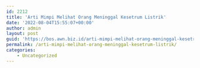 ```yaml
---
id: 2212
title: 'Arti Mimpi Melihat Orang Meninggal Kesetrum Listrik'
date: '2022-08-04T15:55:07+00:00'
author: admin
layout: post
guid: 'https://bos.awn.biz.id/arti-mimpi-melihat-orang-meninggal-kesetrum-listrik/'
permalink: /arti-mimpi-melihat-orang-meninggal-kesetrum-listrik/
categories:
    - Uncategorized
---
```


